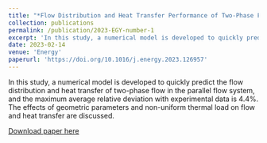 ```yaml
---
title: "*Flow Distribution and Heat Transfer Performance of Two-Phase Flow in Parallel Flow Heat Exchange System*"
collection: publications
permalink: /publication/2023-EGY-number-1
excerpt: 'In this study, a numerical model is developed to quickly predict the flow distribution and heat transfer of two-phase flow in the parallel flow system, and the maximum average relative deviation with experimental data is 4.4%. The effects of geometric parameters and non-uniform thermal load on flow and heat transfer are discussed. '
date: 2023-02-14
venue: 'Energy'
paperurl: 'https://doi.org/10.1016/j.energy.2023.126957'
---
```

In this study, a numerical model is developed to quickly predict the flow distribution and heat transfer of two-phase flow in the parallel flow system, and the maximum average relative deviation with experimental data is 4.4%. The effects of geometric parameters and non-uniform thermal load on flow and heat transfer are discussed.

[Download paper here](http://Yp12138.github.io/files/EGY1.pdf)

